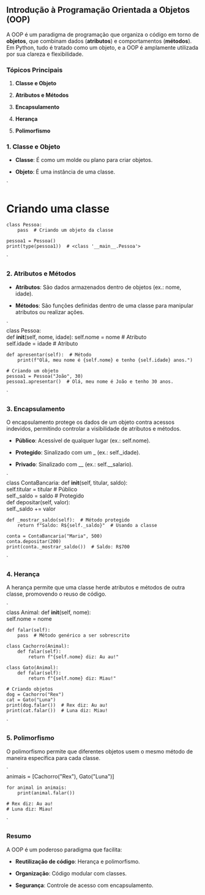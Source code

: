 **Introdução à Programação Orientada a Objetos (OOP)**
------------------------------------------------------

A OOP é um paradigma de programação que organiza o código em torno de **objetos**, que combinam dados (**atributos**) e comportamentos (**métodos**). Em Python, tudo é tratado como um objeto, e a OOP é amplamente utilizada por sua clareza e flexibilidade.

### **Tópicos Principais**

1.  **Classe e Objeto**
    
2.  **Atributos e Métodos**
    
3.  **Encapsulamento**
    
4.  **Herança**
    
5.  **Polimorfismo**
    

### **1\. Classe e Objeto**

*   **Classe**: É como um molde ou plano para criar objetos.
    
*   **Objeto**: É uma instância de uma classe.
    

`
# Criando uma classe  
    class Pessoa:
        pass  # Criando um objeto da classe  
        
    pessoa1 = Pessoa()  
    print(type(pessoa1))  # <class '__main__.Pessoa'>
` 

### **2\. Atributos e Métodos**

*   **Atributos**: São dados armazenados dentro de objetos (ex.: nome, idade).
    
*   **Métodos**: São funções definidas dentro de uma classe para manipular atributos ou realizar ações.
    

`   
class Pessoa:      
    def __init__(self, nome, idade):
            self.nome = nome  # Atributo          
            self.idade = idade  # Atributo      
    
    def apresentar(self):  # Método          
        print(f"Olá, meu nome é {self.nome} e tenho {self.idade} anos.")  
        
    # Criando um objeto  
    pessoa1 = Pessoa("João", 30)  
    pessoa1.apresentar()  # Olá, meu nome é João e tenho 30 anos.   
`

### **3\. Encapsulamento**

O encapsulamento protege os dados de um objeto contra acessos indevidos, permitindo controlar a visibilidade de atributos e métodos.

*   **Público**: Acessível de qualquer lugar (ex.: self.nome).
    
*   **Protegido**: Sinalizado com um \_ (ex.: self.\_idade).
    
*   **Privado**: Sinalizado com \_\_ (ex.: self.\_\_salario).
    

`   
class ContaBancaria:
    def __init__(self, titular, saldo):          
        self.titular = titular  # Público          
        self._saldo = saldo  # Protegido      
        def depositar(self, valor):          
        self._saldo += valor      
    
    def _mostrar_saldo(self):  # Método protegido         
        return f"Saldo: R${self._saldo}"  # Usando a classe  
        
    conta = ContaBancaria("Maria", 500)  
    conta.depositar(200)  
    print(conta._mostrar_saldo())  # Saldo: R$700   
`

### **4\. Herança**

A herança permite que uma classe herde atributos e métodos de outra classe, promovendo o reuso de código.

`   
class Animal:
    def __init__(self, nome):          
        self.nome = nome      
    
    def falar(self):          
        pass  # Método genérico a ser sobrescrito  
    
    class Cachorro(Animal):      
        def falar(self):          
            return f"{self.nome} diz: Au au!"  
    
    class Gato(Animal):      
        def falar(self):          
            return f"{self.nome} diz: Miau!"  
            
    # Criando objetos  
    dog = Cachorro("Rex")  
    cat = Gato("Luna")  
    print(dog.falar())  # Rex diz: Au au!  
    print(cat.falar())  # Luna diz: Miau!   
`

### **5\. Polimorfismo**

O polimorfismo permite que diferentes objetos usem o mesmo método de maneira específica para cada classe.

`   
    animais = [Cachorro("Rex"), Gato("Luna")]  
    
    for animal in animais:      
        print(animal.falar())  
        
    # Rex diz: Au au!  
    # Luna diz: Miau!   
`

### **Resumo**

A OOP é um poderoso paradigma que facilita:

*   **Reutilização de código**: Herança e polimorfismo.
    
*   **Organização**: Código modular com classes.
    
*   **Segurança**: Controle de acesso com encapsulamento.
